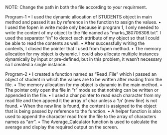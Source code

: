 NOTE: Change the path in both the file according to your requirment.


Program-1
        •	I used the dynamic allocation of STUDENTS object in main method and passed it as by reference in the function to assign the values.
        •	I used the fopen in write mode only because in program 1, I only needed to write the content of my object to the file named as “marks_180706308.txt”. I used the                   separator “/n” to detect each attribute of my object so that I could be able to read the contents as well.
        •	After successfully writing the contents, I closed the pointer that I used from fopen method.
        •	The memory allocation for my object is dynamic. I could also allocate multiple instances dynamically by input or pre-defined, but in this problem, it wasn’t                       necessary so I created a single instance.

Program-2
•	I created a function named as “Read_File” which I passed an object of student in which the values are to be written after reading from the file.
•	The memory allocation for my object is dynamic in the main method.
•	The pointer only open the file in “r” mode so that nothing can be written or appended in the file.
•	I used a char pointer to read each character from my read file and then append it the array of char unless a ‘\n’ (new line) is not found. 
•	When the new line is found, the content is assigned to the object that is being passed by reference to the function.
•	A helper function is also used to append the character read from the file to the array of characters names as “arr”.
•	The Average_Calculator function is used to calculate the average and display the required output on the screen.
